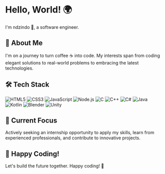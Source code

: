 # Hello, World! 🌍



I'm ndzindo 👋, a software engineer.

## 🚀 About Me

I'm on a journey to turn coffee ☕ into code. My interests span from coding elegant solutions to real-world problems to embracing the latest technologies.

## 🛠️ Tech Stack

<p align="left">
  <img src="https://img.shields.io/badge/HTML5-orange?logo=html5&style=for-the-badge" alt="HTML5">
  <img src="https://img.shields.io/badge/CSS3-blue?logo=css3&style=for-the-badge" alt="CSS3">
  <img src="https://img.shields.io/badge/JavaScript-ES6-yellow?logo=javascript&style=for-the-badge" alt="JavaScript">
  <img src="https://img.shields.io/badge/Node.js-14-green?logo=node.js&style=for-the-badge" alt="Node.js">
  <img src="https://img.shields.io/badge/C-11-blue?logo=c&style=for-the-badge" alt="C">
  <img src="https://img.shields.io/badge/C%2B%2B-17-blue?logo=c%2B%2B&style=for-the-badge" alt="C++">
  <img src="https://img.shields.io/badge/C%23-.NET-purple?logo=c-sharp&style=for-the-badge" alt="C#">
  <img src="https://img.shields.io/badge/Java-15-red?logo=java&style=for-the-badge" alt="Java">
  <img src="https://img.shields.io/badge/Kotlin-1.5.21-blueviolet?logo=kotlin&style=for-the-badge" alt="Kotlin">
  <img src="https://img.shields.io/badge/Blender-2.9-orange?logo=blender&style=for-the-badge" alt="Blender">
  <img src="https://img.shields.io/badge/Unity-2020.3.14f1-black?logo=unity&style=for-the-badge" alt="Unity">
  
</p>

## 🌱 Current Focus

Actively seeking an internship opportunity to apply my skills, learn from experienced professionals, and contribute to innovative projects.



## 🚀 Happy Coding!

Let's build the future together. Happy coding! 🚀

